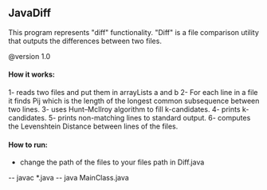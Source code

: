 ## JavaDiff

This program represents "diff" functionality. 
"Diff" is a file comparison utility that outputs the differences between two files. 

@version 1.0

#### How it works:
  1- reads two files and put them in arrayLists a and b
  2- For each line in a file it finds Pij which is the length of the longest common subsequence between two lines.
  3- uses  Hunt–McIlroy algorithm to fill k-candidates.
  4- prints k-candidates.
  5- prints non-matching lines to standard output.
  6- computes the Levenshtein Distance between lines of the files.
  
#### How to run: 
  * change the path of the files to your files path in Diff.java
  
  -- javac *.java
  -- java  MainClass.java
